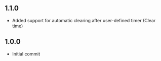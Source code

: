 ## 1.1.0
- Added support for automatic clearing after user-defined timer (Clear time)

## 1.0.0
- Initial commit
